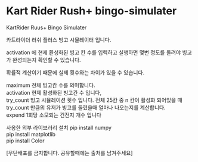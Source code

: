 # Kart Rider Rush+ bingo-simulater
KartRider Ruus+ Bingo Simulater

카트라이더 러쉬 플러스 빙고 시뮬레이터 입니다.

activation 에 현제 환성화된 빙고 칸 수를 입력하고 실행하면
몇번 정도를 돌려야 빙고가 완성되는지 확인할 수 있습니다.

확률적 계산이기 때문에 실제 횟수와는 차이가 있을 수 있습니다.


maximum              전체 빙고칸 수를 의미합니다.<br>
activation           현제 활성화된 빙고칸 수 입니다,<br>
try_count          빙고 시뮬레이션 횟수 입니다. 전체 25칸 중 n 칸이 활성화 되어있을 때 try_count 만큼의 유저가 빙고를 돌렸을때 얼마나 나오는지를 계산합니다.<br>
expend               1회당 소모되는 건전지 개수 입니다<br>


사옹한 외부 라이브러리 설치
pip install numpy<br>
pip install matplotlib<br>
pip install Color<br>



[무단배포를 금지합니다. 공유할때에는 출처를 남겨주세요]
